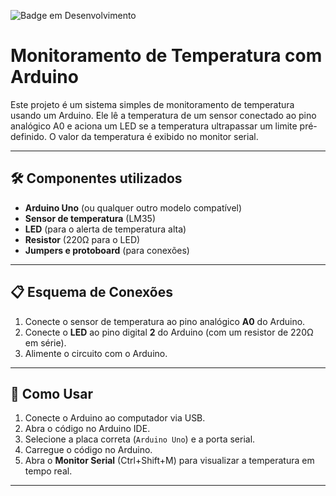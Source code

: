![Badge em Desenvolvimento](http://img.shields.io/static/v1?label=STATUS&message=EM%20DESENVOLVIMENTO&color=GREEN&style=for-the-badge)


# Monitoramento de Temperatura com Arduino

Este projeto é um sistema simples de monitoramento de temperatura usando um Arduino. Ele lê a temperatura de um sensor conectado ao pino analógico A0 e aciona um LED se a temperatura ultrapassar um limite pré-definido. O valor da temperatura é exibido no monitor serial.

---

## 🛠️ Componentes utilizados
- **Arduino Uno** (ou qualquer outro modelo compatível)
- **Sensor de temperatura** (LM35)
- **LED** (para o alerta de temperatura alta)
- **Resistor** (220Ω para o LED)
- **Jumpers e protoboard** (para conexões)

---

## 📋 Esquema de Conexões
1. Conecte o sensor de temperatura ao pino analógico **A0** do Arduino.
2. Conecte o **LED** ao pino digital **2** do Arduino (com um resistor de 220Ω em série).
3. Alimente o circuito com o Arduino.

---

## 🚀 Como Usar
1. Conecte o Arduino ao computador via USB.
2. Abra o código no Arduino IDE.
3. Selecione a placa correta (`Arduino Uno`) e a porta serial.
4. Carregue o código no Arduino.
5. Abra o **Monitor Serial** (Ctrl+Shift+M) para visualizar a temperatura em tempo real.

---

